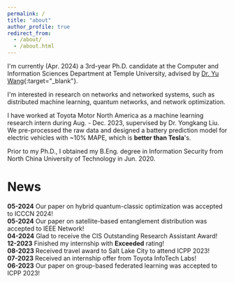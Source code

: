 ```yaml
---
permalink: /
title: "about"
author_profile: true
redirect_from: 
  - /about/
  - /about.html
---
```


I'm currently (Apr. 2024) a 3rd-year Ph.D. candidate at the Computer and Information Sciences Department at Temple University, advised by [Dr. Yu Wang](https://cis.temple.edu/~yu/){:target="_blank"}.  

I'm interested in research on networks and networked systems, such as distributed machine learning, quantum networks, and network optimization.  

I have worked at Toyota Motor North America as a machine learning research intern during Aug. - Dec. 2023, supervised by Dr. Yongkang Liu.  We pre-processed the raw data and designed a battery prediction model for electric vehicles with ~10% MAPE, which is **better than Tesla**'s.

Prior to my Ph.D., I obtained my B.Eng. degree in Information Security from North China University of Technology in Jun. 2020.  


# News  

**05-2024**  Our paper on hybrid quantum-classic optimization was accepted to ICCCN 2024!  
**05-2024**  Our paper on satellite-based entanglement distribution was accepted to IEEE Network!  
**04-2024**  Glad to receive the CIS Outstanding Research Assistant Award!  
**12-2023**  Finished my internship with **Exceeded** rating!  
**08-2023**  Received travel award to Salt Lake City to attend ICPP 2023!  
**07-2023**  Received an internship offer from Toyota InfoTech Labs!  
**06-2023**  Our paper on group-based federated learning was accepted to ICPP 2023!  

